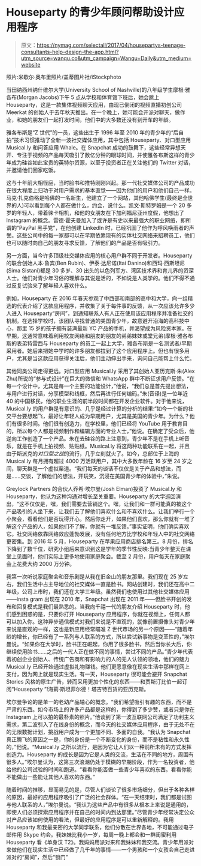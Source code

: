 # Houseparty 的青少年顾问帮助设计应用程序

> 原文：<https://nymag.com/selectall/2017/04/housepartys-teenage-consultants-help-design-the-app.html?utm_source=wanqu.co&utm_campaign=Wanqu+Daily&utm_medium=website>

照片:米歇尔·奥布里照片/盖蒂图片社/iStockphoto

当田纳西州纳什维尔大学(University School of Nashville)的八年级学生摩根·雅各布(Morgan Jacobs)下午 5 点从学校和体育馆下班后，她会跳上 Houseparty，这是一款集体视频聊天应用，由现已倒闭的视频直播初创公司 Meerkat 的创始人于去年秋天推出。在一个晚上，她可能会开派对聊天，做作业，和她的朋友们一起打发时间，他们中的大多数还没有到开车的年龄。

雅各布斯是“Z 世代”的一员，这些出生于 1996 年至 2010 年的青少年的“后自拍”技术习惯推动了全新一波社交媒体应用，其中包括 Houseparty、对口型应用 Musical.ly 和问答应用 Whale。在 Snapchat 成功的鼓舞下，这些经常异想天开、专注于视频的产品每天吸引了数亿分钟的眼球时间，并使雅各布斯这样的青少年成为硅谷如此宝贵的英特尔资源，以至于投资者正在关注他们的 Twitter 对话，并邀请他们回家吃饭。

这与十年前大相径庭，当时脸书和推特刚刚兴起。那一代社交媒体公司的产品成功在很大程度上归功于对用户需求的基本直觉——因为他们的用户和他们自己一样。马克·扎克伯格是哈佛的一名新生，他建立了一个网站，其他哈佛学生(最终是全世界的人)可以看到每个人都在做什么，约会，说什么。凯文·斯特罗姆是一个 20 多岁的年轻人，带着徕卡相机，和他的女朋友在下加利福尼亚州度假，他想出了 Instagram 的概念。雷德·霍夫曼加入了或许是有史以来最强大的职业网络，即所谓的“PayPal 黑手党”，在他创建 LinkedIn 时，已经巩固了他作为呼风唤雨者的声誉。这些公司中的每一家都可以在早期依靠现有的实体社交网络来招聘员工，他们也可以随时向自己的朋友寻求反馈，了解他们的产品是否有吸引力。

另一方面，当今许多顶级社交媒体应用的核心用户群不同于开发者。Houseparty 的联合创始人本·鲁宾(Ben Rubin)、伊泰·达尼诺(Itai Danino)和西玛·西斯坦尼(Sima Sistani)都是 30 多岁、30 出头的以色列军方、湾区技术界和育儿界的资深人士。他们对青少年习俗的理解与其说是活的，不如说是人类学的。他们不得不通过反复试验来了解年轻人喜欢什么。

例如，Houseparty 在 2016 年春天参观了中西部和南部的高中和大学，向一组精选的代表介绍了这款应用程序，并收集了关于每件事的反馈，从一次应该允许多少人进入 Houseparty“房间”，到通知联系人有人正在使用该应用程序并准备社交的机制。在选择学校时，该团队寻找普通的美国青少年，故意避开沿海的高科技中心，那里 15 岁的孩子拥有装满最新 YC 产品的手机，并渴望成为风险资本家。在早期，这通常意味着利用校友网络和朋友的朋友的弟弟妹妹或堂兄弟(摩根·雅各布斯的表弟特雷西与 Houseparty 的员工一起上大学，雅各布斯是一名测试者/早期采用者。她后来把她中学时的许多朋友都拉到了这个应用程序上。但也有很多用户，尤其是当这款应用获得关注后，他们主动伸出手来，询问自己能帮上什么忙。

其他同类公司走得更远。对口型应用 Musical.ly 采用了其创始人亚历克斯·朱(Alex Zhu)所说的“参与式设计”在巨大的微信和 WhatsApp 群中不断征求用户反馈。“在每一个设计中，尤其是每一个主要的功能设计，”他说，“我们总是首先提出想法，与用户进行对话，分享模型和线框，然后再进行任何编码。”朱(音译)是一位年近 40 的中国移民，他的职业生涯的前半段时间都在开发企业软件。对于他来说，Musical.ly 的用户群是有意识的、几乎是经过计算的分析的结果:“如今一个新的社交平台要想起飞，最好让年轻人成为早期用户，尤其是美国的青少年。为什么？他们有很多时间。他们很有创造力，在学校里，他们已经将 YouTube 用于教育目的，所以每个人都是视频制作和编辑方面的专业人士，”他说。在确定了受众后，他逆向工作创造了一个产品。朱在去硅谷的路上注意到，青少年不是在手机上听音乐，就是在手机上拍视频、贴贴纸。Musical.ly 将这两种功能联系在一起，并且由于斯派克的*对口型之战*的流行，几乎立刻就火了。如今，总部位于上海的 Musical.ly 每月拥有超过 4000 万活跃用户，其中大多数年龄在 16 岁至 24 岁之间，聊天群是一个虚拟渠道。“我们每天的谈话不仅仅是关于产品和想法，而是……交谈，了解他们的想法，开玩笑，沉浸在美国青少年的体验中，”朱说。

Greylock Partners 的合伙人乔希·埃尔曼(Josh Elman)投资了 Musical.ly 和 Houseparty，他认为这种沟通对增长至关重要。Houseparty 的大学巡回演出，“这不仅仅是，嘿，我们需要去营销这个。嘿，让我们和一群可能真的被这个产品吸引的人坐下来，让我们去了解他们喜欢什么和不喜欢什么。让我们举行一个小聚会，看看他们是否玩得开心。然后你走开，如果他们喜欢，那么你就有一堆了解这个产品的人，如果他们不了解，你就有一堆反馈。”事实证明，他们确实喜欢它。社交网络依靠网络效应蓬勃发展，没有任何地方比学校和年轻人中的社交网络更密集。到 2016 年 5 月，Houseparty 在苹果应用商店排名第三。8 月份，排名下降到了数千位，研究小组后来意识到这是学年的季节性反映:当青少年整天在课堂上见面时，他们实际上更多地使用家庭聚会。截至 2 月份，用户每天在家庭聚会上花费大约 2000 万分钟。

我第一次听说家庭聚会和音乐剧是从我在旧金山的朋友那里。我们现在 25 岁左右，我们生活中占主导地位的社交媒体一直是脸书。网站创建时，我们还在高中二年级，公司上市时，我们还在大学三年级。虽然我们也使用过其他社交媒体应用——insta gram 出现在 2010 年，Snapchat 出现在 2011 年——但脸书开创的发布和回复模式是我们最熟悉的。当我向千禧一代的朋友介绍 Houseparty 时，他们感到困惑的是，只要你打开 Houseparty 应用程序，你就在视频上，任何人都可以加入你。这种异步通信模式对我们来说是不直观的，就像前置摄像头对青少年来说是直观的一样，这也是新应用经常瞄准 Z 世代市场的另一个原因——“随着年龄的增长，你已经有了一系列与人联系的方式，所以尝试新事物是变革性的，”埃尔曼说。“如果你在大学时，脸书正在崛起，你用了很多脸书，然后当你长大后，你继续使用脸书……之后的一代人正在做不同的事情，尝试不同的产品。”青少年代表着初创企业创始人、传统广告商和有影响力的人的无人认领的领地，他们的魅力 Musical.ly 已经开始通过虚拟礼物赚钱。他们更愿意像在现实生活中那样在网上支付，因为网上就是现实生活。有一天，Houseparty 很可能会避开 Snapchat Stories 风格的原生广告，转而采用更加个性化的东西——和贾斯汀比伯一起订阅“Houseparty ”!海莉·斯坦菲尔德！塔吉特百货的亚历克斯。

埃尔曼争论的是单一的老幼产品轴心的概念。“我们希望吸引有趣的东西，而不是严肃的东西。如今市场上的许多产品都是这样的，你得到了多少赞，或者只是你在 Instagram 上可以拍的最朴素的照片。”他谈到了第一波互联网公司满足了功利主义需求，第二波引入了在线身份的概念，而今天的社交媒体应用程序，由于无处不在的无限数据计划，挑战用户成为一个更加不同、多面的自我。“我认为 Snapchat 真正腾飞的原因之一是，你的身份是一个不断变化的身份，而不是粘性和永久性的，”他说。“Musical.ly 之所以流行，是因为它让人们以一种前所未有的方式发挥创造力。Houseparty 的成长是因为它是人类的交流，生活在不同的地方，周围有很多人。”埃尔曼认为，这第三次浪潮仍处于模糊的早期阶段，作为一名投资者，他给他的公司试验的时间和跑道。“看看你能否做一些青少年喜欢的东西。看看你能不能做出一些能让其他人喜欢的东西。”

随着时间的推移，显而易见的是，尽管人们谈论了很多市场细分，但出于各种各样的原因，最好的应用程序吸引了广泛的社会群体。“在一天结束时，我们都是试图与他人联系的人，”埃尔曼说。“我认为这些产品中有很多从根本上来说是通用的，即使人们必须探索应用程序并在自己的时间内到达那里。”尽管青少年经常决定公众对产品应该如何使用的看法，但最好的应用程序是可以重新解释的。我用 Houseparty 和我最亲密的大学同学联系，他们分散在世界各地，不可能通过电子邮件用 Skype 约会。我妹妹比我小一岁，每周一晚上都会和一群闺蜜利用 Houseparty 看《单身汉 T2》。我妈妈用派对来和我妹妹和我交流。青少年用派对来做他们在现实生活中已经做了几千年的事情——一个男孩和一个女孩会自己走进派对的“房间”，然后“锁门”